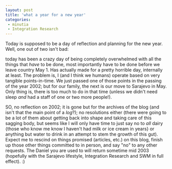 ```yaml
---
layout: post
title: 'what a year for a new year'
categories:
 - minutia
 - Integration Research
---
```


Today is supposed to be a day of reflection and planning for the new year. Well, one out of two isn't bad: 

today has been a crazy day of being completely overwhelmed with all the things that *have* to be done, most importantly have to be done before we leave country May 1. Has actually made for a pretty horrible day, internally at least. The problem is, I (and I think we humans) operate based on very tangible points-in-time. We just passed one of those points in the passing of the year 2002; but for our family, the next is our move to Sarajevo in May. Only thing is, there is too much to do in that time (unless we didn't need sleep *and* had a staff of one or two more people!). 

SO, no reflection on 2002; it is gone but for the archives of the blog (and isn't that the main point of a <i>log</i>?); no resolutions either (there were going to be a lot of them about getting back into shape and taking care of this sagging body, but seems like I will only have time to just say no to *all* dairy {those who know me know I haven't had milk or ice cream in years} or anything but water to drink in an attempt to stem the growth of this gut). Expect me to rescind on things promised (articles, etc.) on this blog, finish up those other things committed to in person, and say "no" to any other requests. The Daniel you are used to will return sometime mid 2003 (hopefully with the Sarajevo lifestyle, Integration Research and SWM in full effect). :)
